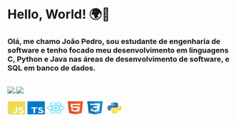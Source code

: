 # Hello, World! 🌍👋

### Olá, me chamo João Pedro, sou estudante de engenharia de software e tenho focado meu desenvolvimento em linguagens C, Python e Java nas áreas de desenvolvimento de software, e SQL em banco de dados. 
##

<a href="https://github.com/Jotape148/github-readme-stats">
  <img height=200 align="center" src="https://github-readme-stats.vercel.app/api?username=Jotape148&theme=dark" />
</a>
<a href="https://github.com/Jotape148/convoychat">
  <img height=200 align="center" src="https://github-readme-stats.vercel.app/api/top-langs?username=Jotape148&layout=compact&langs_count=8&card_width=320&theme=dark" />
</a>

 <div style="display: inline_block"><br>
  <img align="center" alt="Rafa-Js" height="30" width="40" src="https://raw.githubusercontent.com/devicons/devicon/master/icons/javascript/javascript-plain.svg">
  <img align="center" alt="Rafa-Ts" height="30" width="40" src="https://raw.githubusercontent.com/devicons/devicon/master/icons/typescript/typescript-plain.svg">
  <img align="center" alt="Rafa-React" height="30" width="40" src="https://raw.githubusercontent.com/devicons/devicon/master/icons/react/react-original.svg">
  <img align="center" alt="Rafa-HTML" height="30" width="40" src="https://raw.githubusercontent.com/devicons/devicon/master/icons/html5/html5-original.svg">
  <img align="center" alt="Rafa-CSS" height="30" width="40" src="https://raw.githubusercontent.com/devicons/devicon/master/icons/css3/css3-original.svg">
  <img align="center" alt="Rafa-Python" height="30" width="40" src="https://raw.githubusercontent.com/devicons/devicon/master/icons/python/python-original.svg">
 
</div>
